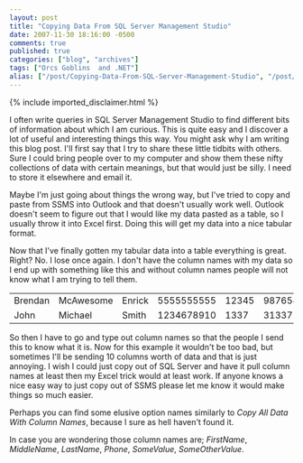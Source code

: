 ```yaml
---
layout: post
title: "Copying Data From SQL Server Management Studio"
date: 2007-11-30 18:16:00 -0500
comments: true
published: true
categories: ["blog", "archives"]
tags: ["Orcs Goblins  and .NET"]
alias: ["/post/Copying-Data-From-SQL-Server-Management-Studio", "/post/copying-data-from-sql-server-management-studio"]
---
```

<!-- more -->
{% include imported_disclaimer.html %}
<p>I often write queries in SQL Server Management Studio to find different bits of information about which I am curious. This is quite easy and I discover a lot of useful and interesting things this way. You might ask why I am writing this blog post. I'll first say that I try to share these little tidbits with others. Sure I could bring people over to my computer and show them these nifty collections of data with certain meanings, but that would just be silly. I need to store it elsewhere and email it.</p>
<p>Maybe I'm just going about things the wrong way, but I've tried to copy and paste from SSMS into Outlook and that doesn't usually work well. Outlook doesn't seem to figure out that I would like my data pasted as a table, so I usually throw it into Excel first. Doing this will get my data into a nice tabular format.</p>
<p>Now that I've finally gotten my tabular data into a table everything is great. Right? No. I lose once again. I don't have the column names with my data so I end up with something like this and without column names people will not know what I am trying to tell them.</p>
<table border="0" cellspacing="0" cellpadding="2">
<tbody>
<tr>
<td>Brendan</td>
<td>McAwesome</td>
<td>Enrick</td>
<td>5555555555</td>
<td>12345</td>
<td>9876543</td>
</tr>
<tr>
<td>John</td>
<td>Michael</td>
<td>Smith</td>
<td>1234678910</td>
<td>1337</td>
<td>31337</td>
</tr>
</tbody>
</table>
<p>So then I have to go and type out column names so that the people I send this to know what it is. Now for this example it wouldn't be too bad, but sometimes I'll be sending 10 columns worth of data and that is just annoying. I wish I could just copy out of SQL Server and have it pull column names at least then my Excel trick would at least work. If anyone knows a nice easy way to just copy out of SSMS please let me know it would make things so much easier.</p>
<p>Perhaps you can find some elusive option names similarly to <em>Copy All Data With Column Names</em>, because I sure as hell haven't found it.</p>
<p>In case you are wondering those column names are; <em>FirstName</em>, <em>MiddleName</em>, <em>LastName</em>, <em>Phone</em>, <em>SomeValue</em>, <em>SomeOtherValue</em>.</p>
